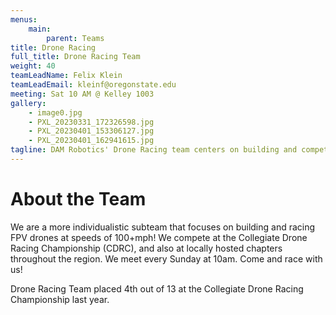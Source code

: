 ```yaml
---
menus: 
    main:
        parent: Teams
title: Drone Racing
full_title: Drone Racing Team
weight: 40
teamLeadName: Felix Klein
teamLeadEmail: kleinf@oregonstate.edu
meeting: Sat 10 AM @ Kelley 1003
gallery:
    - image0.jpg
    - PXL_20230331_172326598.jpg
    - PXL_20230401_153306127.jpg
    - PXL_20230401_162941615.jpg
tagline: DAM Robotics' Drone Racing team centers on building and competing with high-speed racing quads that fly at speeds of more than 120 mph!
---
```


# About the Team

We are a more individualistic subteam that focuses on building and racing FPV drones at speeds of 100+mph! We compete at the Collegiate Drone Racing Championship (CDRC), and also at locally hosted chapters throughout the region. We meet every Sunday at 10am. Come and race with us!

Drone Racing Team placed 4th out of 13 at the Collegiate Drone Racing Championship last year.

<!-- # Getting Involved

Lorem ipsum dolor sit amet, consectetur adipiscing elit, sed do eiusmod tempor incididunt ut labore et dolore magna aliqua. Ut enim ad minim veniam, quis nostrud exercitation ullamco laboris nisi ut aliquip ex ea commodo consequat. 

# Something Else

Lorem ipsum dolor sit amet, consectetur adipiscing elit, sed do eiusmod tempor incididunt ut labore et dolore magna aliqua. Ut enim ad minim veniam, quis nostrud exercitation ullamco laboris nisi ut aliquip ex ea commodo consequat. Duis aute irure dolor in reprehenderit in voluptate velit esse cillum dolore eu fugiat nulla pariatur.  -->